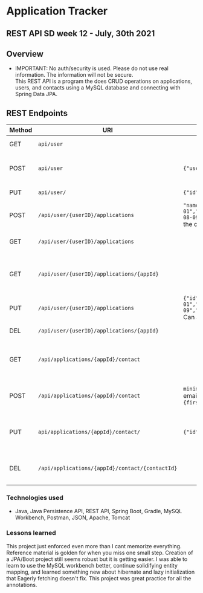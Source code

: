 # Application Tracker

## REST API SD week 12 - July, 30th 2021


## Overview
* IMPORTANT: No auth/security is used. Please do not use real information. The information will not be secure.<br>
This REST API is a program the does CRUD operations on applications, users, and contacts using a MySQL database and connecting with Spring Data JPA.

## REST Endpoints


| Method | URI                | Request Body | Response Body | Function        |
|--------|--------------------|--------------|---------------|-----------------|
| GET    |  `api/user`        |              | `List<User>`  | shows all users |
| POST   | `api/user` | `{"username":"superboy89","password":"password"}` | `User`<br>`400` bad input<br>`403`duplicate username| Create a user   |
| PUT    |  `api/user/` | `{"id":6,"username":"superboy89","password":"paasdfsad","role":"false","enabled":"false"}` | `User` | Update user by id|
| POST   | `/api/user/{userID}/applications`| `"name":"Post","applyDate":"2021-07-30","deadline":"2021-08-01","linkToJob":"https://www.google.com","description":"asdfsdfsdfsdfsdfsdf","location":"anyway","salary":120000.0,"interviewDate":"2021-08-09","jobTitle":"Developer","status"`<br>the only required is name| `Application`| Create new application for user |
| GET    | `/api/user/{userID}/applications`      |              | `List<Application>`| All applications by user |
| GET    | `/api/user/{userID}/applications/{appId}`|   | `Application`| Single application by user and application id|
| PUT    | `/api/user/{userID}/applications`| `{"id":1,"name":"Postmana","applyDate":"2021-07-30","deadline":"2021-08-01","linkToJob":"https://www.google.com","description":"sweet","location":"anyway","salary":120000.0,"interviewDate":"2021-08-09","jobTitle":"Developer"}`<br>Can also take a status.  If not set it defaults to not started| `Application`| Update application for user|
| DEL    | `/api/user/{userID}/applications/{appId}` | | `void`| delete user application |
| GET    | `/api/applications/{appId}/contact` ||`List<Contact>`| Show contacts for an application by id |
| POST   | `/api/applications/{appId}/contact` |`minimum`<br> email<br>``{firstName":"Brandon","email":"bstine@gams.com","lastName":"Stine","phoneNumber":"8675309"}``|`Contact`| Create new contact for application by id |
| PUT    | `api/applications/{appId}/contact/` |``{"id":1,"firstName":"Brandon","email":"bstine@gams.com","lastName":"Stine","phoneNumber":"8675309"}``|`Contact` | Update existing contact on application by id|
| DEL    | `/api/applications/{appId}/contact/{contactId}` | | `void`| Delete contact from application|

### Technologies used
* Java, Java Persistence API, REST API, Spring Boot, Gradle, MySQL Workbench, Postman, JSON, Apache, Tomcat

### Lessons learned

This project just enforced even more than I cant memorize everything.  Reference material is golden for when you miss one small step.  Creation of a JPA/Boot project still seems robust but it is getting easier. I was able to learn to use the MySQL workbench better, continue solidifying entity mapping, and learned something new about hibernate and lazy initialization that Eagerly fetching doesn't fix.  This project was great practice for all the annotations.  
